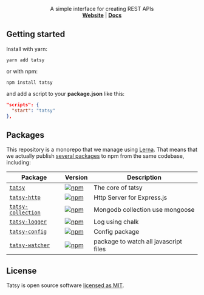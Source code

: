 <p align="center">
  A simple interface for creating REST APIs
  <br>
  <a href="https://tatsy.js.org/"><strong>Website</strong></a> | <a href="https://tatsy.js.org/docs"><strong>Docs</strong></a>
</p>

## Getting started

Install with yarn:

    yarn add tatsy
  
or with npm:

    npm install tatsy

and add a script to your **package.json** like this:

```JSON
"scripts": {
  "start": "tatsy"
},
```

## Packages

This repository is a monorepo that we manage using [Lerna](https://github.com/lerna/lerna). That means that we actually publish [several packages](/packages) to npm from the same codebase, including:

| Package                                                | Version                                                                                                                             | Description                                                                         |
| ------------------------------------------------------ | ----------------------------------------------------------------------------------------------------------------------------------- | ----------------------------------------------------------------------------------- |
| [`tatsy`](/packages/tatsy)                             | [![npm](https://img.shields.io/npm/v/tatsy.svg?style=flat-square)](https://www.npmjs.com/package/tatsy)                             | The core of tatsy                                                                   |
| [`tatsy-http`](/packages/tatsy-http)                   | [![npm](https://img.shields.io/npm/v/tatsy-http.svg?style=flat-square)](https://www.npmjs.com/package/tatsy-http)                   | Http Server for Express.js                                                          |
| [`tatsy-collection`](/packages/tatsy-collection)       | [![npm](https://img.shields.io/npm/v/tatsy-collection.svg?style=flat-square)](https://www.npmjs.com/package/tatsy-collection)       | Mongodb collection use mongoose                                                     |
| [`tatsy-logger`](/packages/tatsy-logger)               | [![npm](https://img.shields.io/npm/v/tatsy-logger.svg?style=flat-square)](https://www.npmjs.com/package/tatsy-logger)               | Log using chalk                                                                     |
| [`tatsy-config`](/packages/tatsy-config)               | [![npm](https://img.shields.io/npm/v/tatsy-config.svg?style=flat-square)](https://www.npmjs.com/package/tatsy-config)               | Config package                                                                      |
| [`tatsy-watcher`](/packages/tatsy-watcher)             | [![npm](https://img.shields.io/npm/v/tatsy-watcher.svg?style=flat-square)](https://www.npmjs.com/package/tatsy-watcher)             | package to watch all javascript files                                               |


## License

Tatsy is open source software [licensed as MIT](https://github.com/tsepeti/tatsy/blob/master/LICENSE).
